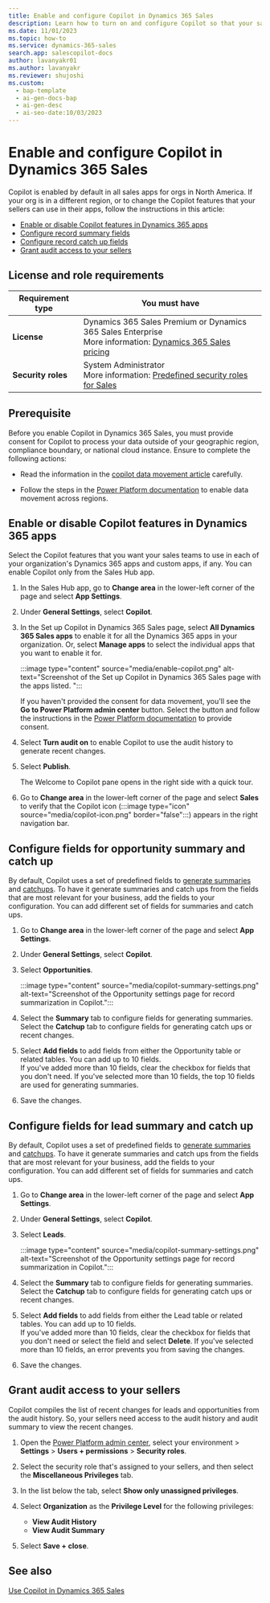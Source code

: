 ```yaml
---
title: Enable and configure Copilot in Dynamics 365 Sales
description: Learn how to turn on and configure Copilot so that your sales team can get summaries of their contact and lead records, catch up on updates, and prepare for meetings.
ms.date: 11/01/2023
ms.topic: how-to
ms.service: dynamics-365-sales
search.app: salescopilot-docs
author: lavanyakr01
ms.author: lavanyakr
ms.reviewer: shujoshi
ms.custom:
  - bap-template
  - ai-gen-docs-bap
  - ai-gen-desc
  - ai-seo-date:10/03/2023
---
```


# Enable and configure Copilot in Dynamics 365 Sales

Copilot is enabled by default in all sales apps for orgs in North America. If your org is in a different region, or to change the Copilot features that your sellers can use in their apps, follow the instructions in this article:

- [Enable or disable Copilot features in Dynamics 365 apps](#enable-or-disable-copilot-features-in-dynamics-365-apps)
- [Configure record summary fields](#configure-record-summary-fields)
- [Configure record catch up fields](#configure-record-catch-up-fields)
- [Grant audit access to your sellers](#grant-audit-access-to-your-sellers)

## License and role requirements

| Requirement type | You must have |
|-----------------------|---------|
| **License** | Dynamics 365 Sales Premium or Dynamics 365 Sales Enterprise <br>More information: [Dynamics 365 Sales pricing](https://dynamics.microsoft.com/sales/pricing/) |
| **Security roles** | System Administrator <br>  More information: [Predefined security roles for Sales](security-roles-for-sales.md)|

## Prerequisite

Before you enable Copilot in Dynamics 365 Sales, you must provide consent for Copilot to process your data outside of your geographic region, compliance boundary, or national cloud instance. Ensure to complete the following actions:
 
- Read the information in the [copilot data movement article](sales-copilot-data-movement.md) carefully.

- Follow the steps in the [Power Platform documentation](/power-platform/admin/geographical-availability-copilot#enable-data-movement-across-regions) to enable data movement across regions.


## Enable or disable Copilot features in Dynamics 365 apps

Select the Copilot features that you want your sales teams to use in each of your organization's Dynamics 365 apps and custom apps, if any. You can enable Copilot only from the Sales Hub app.

1. In the Sales Hub app, go to **Change area** in the lower-left corner of the page and select **App Settings**.

1. Under **General Settings**, select **Copilot**.

1. In the Set up Copilot in Dynamics 365 Sales page, select **All Dynamics 365 Sales apps** to enable it for all the Dynamics 365 apps in your organization. Or, select **Manage apps** to select the individual apps that you want to enable it for.  

   :::image type="content" source="media/enable-copilot.png" alt-text="Screenshot of the Set up Copilot in Dynamics 365 Sales page with the apps listed. ":::

    If you haven't provided the consent for data movement, you'll see the **Go to Power Platform admin center** button. Select the button and follow the instructions in the [Power Platform documentation](/power-platform/admin/geographical-availability-copilot) to provide consent.
 
1. Select **Turn audit on** to enable Copilot to use the audit history to generate recent changes.
1. Select **Publish**.

    The Welcome to Copilot pane opens in the right side with a quick tour. 

1. Go to **Change area** in the lower-left corner of the page and select **Sales** to verify that the Copilot icon (:::image type="icon" source="media/copilot-icon.png" border="false":::) appears in the right navigation bar.

## Configure fields for opportunity summary and catch up

By default, Copilot uses a set of predefined fields to [generate summaries](use-sales-copilot.md#summarize-an-opportunity-or-a-lead) and [catchups](use-sales-copilot.md#catch-up-with-an-opportunity-or-lead). To have it generate summaries and catch ups from the fields that are most relevant for your business, add the fields to your configuration. You can add different set of fields for summaries and catch ups.


1. Go to **Change area** in the lower-left corner of the page and select **App Settings**.

1. Under **General Settings**, select **Copilot**.

1. Select **Opportunities**.

    :::image type="content" source="media/copilot-summary-settings.png" alt-text="Screenshot of the Opportunity settings page for record summarization in Copilot.":::

1. Select the **Summary** tab to configure fields for generating summaries. Select the **Catchup** tab to configure fields for generating catch ups or recent changes.  

1. Select **Add fields** to add fields from either the Opportunity table or related tables. You can add up to 10 fields.  
    If you've added more than 10 fields, clear the checkbox for fields that you don't need. If you've selected more than 10 fields, the top 10 fields are used for generating summaries.
1. Save the changes.

## Configure fields for lead summary and catch up

By default, Copilot uses a set of predefined fields to [generate summaries](use-sales-copilot.md#summarize-an-opportunity-or-a-lead) and [catchups](use-sales-copilot.md#catch-up-with-an-opportunity-or-lead). To have it generate summaries and catch ups from the fields that are most relevant for your business, add the fields to your configuration. You can add different set of fields for summaries and catch ups.


1. Go to **Change area** in the lower-left corner of the page and select **App Settings**.

1. Under **General Settings**, select **Copilot**.

1. Select **Leads**.

    :::image type="content" source="media/copilot-summary-settings.png" alt-text="Screenshot of the Opportunity settings page for record summarization in Copilot.":::

1. Select the **Summary** tab to configure fields for generating summaries. Select the **Catchup** tab to configure fields for generating catch ups or recent changes.  

1. Select **Add fields** to add fields from either the Lead table or related tables. You can add up to 10 fields.  
    If you've added more than 10 fields, clear the checkbox for fields that you don't need or select the field and select **Delete**. If you've selected more than 10 fields, an error prevents you from saving the changes.

1. Save the changes.

## Grant audit access to your sellers

Copilot compiles the list of recent changes for leads and opportunities from the audit history. So, your sellers need access to the audit history and audit summary to view the recent changes.

1. Open the [Power Platform admin center](https://admin.powerplatform.microsoft.com), select your environment > **Settings** > **Users + permissions** > **Security roles**.

1. Select the security role that's assigned to your sellers, and then select the **Miscellaneous Privileges** tab.

1. In the list below the tab, select **Show only unassigned privileges**.

1. Select **Organization** as the **Privilege Level** for the following privileges:

    - **View Audit History**
    - **View Audit Summary**

1. Select **Save + close**.

## See also

[Use Copilot in Dynamics 365 Sales](use-sales-copilot.md)
